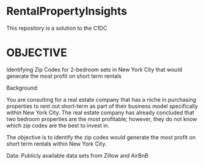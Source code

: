 # RentalPropertyInsights
This repository is a solution to the C1DC

# OBJECTIVE
Identifying Zip Codes for 2-bedroom sets in New York City that would generate the most profit on short term rentals

Background:

You are consulting for a real estate company that has a niche in purchasing properties to rent out short-term as part of their business model specifically within New York City. The real estate company has already concluded that two bedroom properties are the most profitable; however, they do not know which zip codes are the best to invest in.

The objective is to identify the zip codes would generate the most profit on short term rentals within New York City.

Data: Publicly available data sets from Zillow and AirBnB
